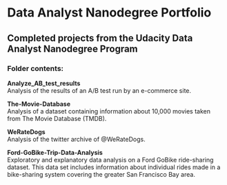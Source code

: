 # Data Analyst Nanodegree Portfolio
## Completed projects from the Udacity Data Analyst Nanodegree Program

### Folder contents:  
**Analyze_AB_test_results**   
Analysis of the results of an A/B test run by an e-commerce site.

**The-Movie-Database**   
Analysis of a dataset containing information about 10,000 movies taken from The Movie Database (TMDB).

**WeRateDogs**   
Analysis of the twitter archive of @WeRateDogs.

**Ford-GoBike-Trip-Data-Analysis**   
Exploratory and explanatory data analysis on a Ford GoBike ride-sharing dataset. This data set includes information about individual rides made in a bike-sharing system covering the greater San Francisco Bay area.
